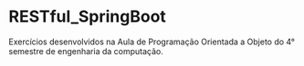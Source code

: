 # RESTful_SpringBoot
Exercícios desenvolvidos na Aula de Programação Orientada a Objeto do 4° semestre de engenharia da computação.
